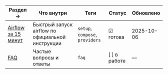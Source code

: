 | Раздел →                                 | Что внутри                                       | Теги                            | Статус       | Обновлено  |
| ---------------------------------------- | ------------------------------------------------ | ------------------------------- | ------------ | ---------- |
| [Airflow за 15 минут](./start_15_min.md) | Быстрый запуск airflow по официальной инструкции | `setup`, `compose`, `providers` | ☑ готова     | 2025-10-06 |
| [FAQ](./faq.md)                          | Частые вопросы и ответы                          | `faq`                           | [ ] в работе | —          |
